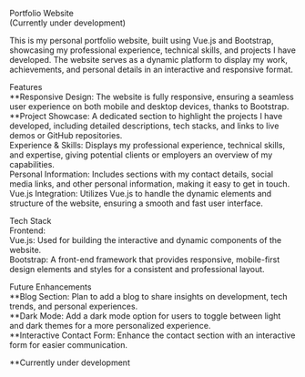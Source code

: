 Portfolio Website <br>
(Currently under development)

This is my personal portfolio website, built using Vue.js and Bootstrap, showcasing my professional experience, technical skills, and projects I have developed. The website serves as a dynamic platform to display my work, achievements, and personal details in an interactive and responsive format.

Features <br>
**Responsive Design: The website is fully responsive, ensuring a seamless user experience on both mobile and desktop devices, thanks to Bootstrap. <br>
**Project Showcase: A dedicated section to highlight the projects I have developed, including detailed descriptions, tech stacks, and links to live demos or GitHub repositories. <br>
Experience & Skills: Displays my professional experience, technical skills, and expertise, giving potential clients or employers an overview of my capabilities. <br>
Personal Information: Includes sections with my contact details, social media links, and other personal information, making it easy to get in touch. <br>
Vue.js Integration: Utilizes Vue.js to handle the dynamic elements and structure of the website, ensuring a smooth and fast user interface. <br>

Tech Stack <br>
Frontend: <br>
Vue.js: Used for building the interactive and dynamic components of the website. <br>
Bootstrap: A front-end framework that provides responsive, mobile-first design elements and styles for a consistent and professional layout. <br>

Future Enhancements <br>
**Blog Section: Plan to add a blog to share insights on development, tech trends, and personal experiences. <br>
**Dark Mode: Add a dark mode option for users to toggle between light and dark themes for a more personalized experience. <br>
**Interactive Contact Form: Enhance the contact section with an interactive form for easier communication. <br>

**Currently under development
